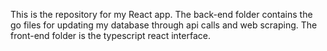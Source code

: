 This is the repository for my React app. 
The back-end folder contains the go files for updating my database through api calls and web scraping.
The front-end folder is the typescript react interface.
